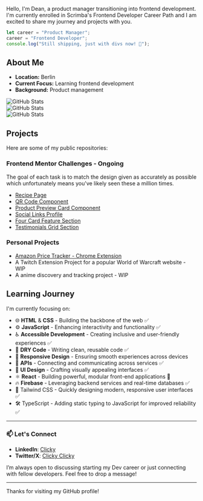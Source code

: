 Hello, I'm Dean, a product manager transitioning into frontend development. I'm currently enrolled in Scrimba's Frontend Developer Career Path and I am excited to share my journey and projects with you.

```javascript
let career = "Product Manager";
career = "Frontend Developer";
console.log("Still shipping, just with divs now! 🚀");
```

## About Me

- **Location:** Berlin
- **Current Focus:** Learning frontend development
- **Background:** Product management

![GitHub Stats](https://github-readme-stats.vercel.app/api/top-langs/?username=Kynjii&theme=gotham&show_icons=true&hide_border=true&layout=compact)<br>
![GitHub Stats](https://github-readme-stats.vercel.app/api?username=Kynjii&theme=gotham&show_icons=true&hide_border=true&count_private=true)<br>
![GitHub Stats](https://github-readme-streak-stats.herokuapp.com/?user=Kynjii&theme=gotham&hide_border=true)

## Projects

Here are some of my public repositories:

### Frontend Mentor Challenges - Ongoing
The goal of each task is to match the design given as accurately as possible which unfortunately means you've likely seen these a million times.

- [Recipe Page](https://github.com/Kynjii/Recipe-page)
- [QR Code Component](https://github.com/Kynjii/QR-code-component)
- [Product Preview Card Component](https://github.com/Kynjii/Product-preview-card-component)
- [Social Links Profile](https://github.com/Kynjii/Social-links-profile)
- [Four Card Feature Section](https://github.com/Kynjii/Four-card-feature-section)
- [Testimonials Grid Section](https://github.com/Kynjii/Testimonials-Grid-Section)

### Personal Projects

- [Amazon Price Tracker - Chrome Extension](https://github.com/Kynjii/Amazon-Price-Tracker)
- A Twitch Extension Project for a popular World of Warcraft website - WIP
- A anime discovery and tracking project - WIP

## Learning Journey

I'm currently focusing on:

- 🌐 **HTML** & **CSS** - Building the backbone of the web ✅
- ⚙️ **JavaScript** - Enhancing interactivity and functionality ✅
- ♿ **Accessible Development** - Creating inclusive and user-friendly experiences ✅
- 🔄 **DRY Code** - Writing clean, reusable code ✅
- 📱 **Responsive Design** - Ensuring smooth experiences across devices
- 🔌 **APIs** - Connecting and communicating across services ✅
- 🎨 **UI Design** - Crafting visually appealing interfaces ✅
- ⚛️ **React** - Building powerful, modular front-end applications 🔄
- 🔥 **Firebase** - Leveraging backend services and real-time databases ✅
- 🎨 Tailwind CSS - Quickly designing modern, responsive user interfaces ✅
- 🛠️ TypeScript - Adding static typing to JavaScript for improved reliability ✅

---

### 📫 Let's Connect

- **LinkedIn**: [Clicky](https://linkedin.com/in/deanburrowscm)
- **Twitter/X**: [Clicky Clicky](https://x.com/Dean_the_dev)

I’m always open to discussing starting my Dev career or just connecting with fellow developers. Feel free to drop a message!

---

Thanks for visiting my GitHub profile!
